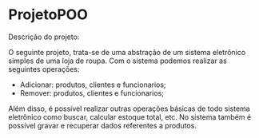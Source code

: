 # ProjetoPOO

Descrição do projeto:

O seguinte projeto, trata-se de uma abstração de um sistema eletrônico simples de uma loja de roupa.
Com o sistema podemos realizar as seguintes operações:
- Adicionar: produtos, clientes e funcionarios;
- Remover: produtos, clientes e funcionarios; 

Além disso, é possível realizar outras operações básicas de todo sistema eletrônico como buscar, calcular estoque total, etc. No sistema também é possível gravar e recuperar dados referentes a produtos.
